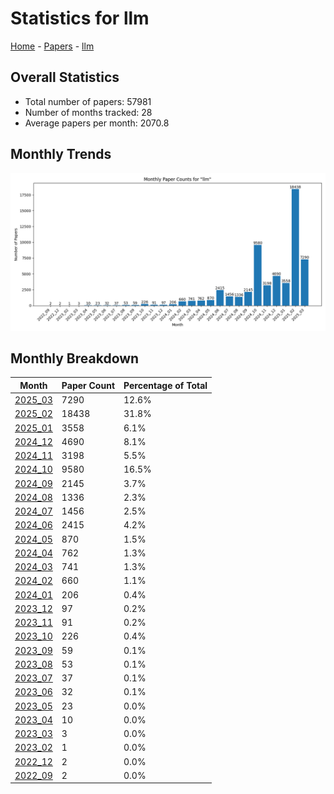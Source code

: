 # Statistics for llm

[Home](https://arxcompass.github.io) - [Papers](https://arxcompass.github.io/papers) - [llm](https://arxcompass.github.io/papers/llm)

## Overall Statistics

- Total number of papers: 57981
- Number of months tracked: 28
- Average papers per month: 2070.8

## Monthly Trends

![Monthly Paper Counts](monthly_stats.png)

## Monthly Breakdown

| Month | Paper Count | Percentage of Total |
| --- | --- | --- |
| [2025_03](./2025_03/papers_1.md) | 7290 | 12.6% |
| [2025_02](./2025_02/papers_1.md) | 18438 | 31.8% |
| [2025_01](./2025_01/papers_1.md) | 3558 | 6.1% |
| [2024_12](./2024_12/papers_1.md) | 4690 | 8.1% |
| [2024_11](./2024_11/papers_1.md) | 3198 | 5.5% |
| [2024_10](./2024_10/papers_1.md) | 9580 | 16.5% |
| [2024_09](./2024_09/papers_1.md) | 2145 | 3.7% |
| [2024_08](./2024_08/papers_1.md) | 1336 | 2.3% |
| [2024_07](./2024_07/papers_1.md) | 1456 | 2.5% |
| [2024_06](./2024_06/papers_1.md) | 2415 | 4.2% |
| [2024_05](./2024_05/papers_1.md) | 870 | 1.5% |
| [2024_04](./2024_04/papers_1.md) | 762 | 1.3% |
| [2024_03](./2024_03/papers_1.md) | 741 | 1.3% |
| [2024_02](./2024_02/papers_1.md) | 660 | 1.1% |
| [2024_01](./2024_01/papers_1.md) | 206 | 0.4% |
| [2023_12](./2023_12/papers_1.md) | 97 | 0.2% |
| [2023_11](./2023_11/papers_1.md) | 91 | 0.2% |
| [2023_10](./2023_10/papers_1.md) | 226 | 0.4% |
| [2023_09](./2023_09/papers_1.md) | 59 | 0.1% |
| [2023_08](./2023_08/papers_1.md) | 53 | 0.1% |
| [2023_07](./2023_07/papers_1.md) | 37 | 0.1% |
| [2023_06](./2023_06/papers_1.md) | 32 | 0.1% |
| [2023_05](./2023_05/papers_1.md) | 23 | 0.0% |
| [2023_04](./2023_04/papers_1.md) | 10 | 0.0% |
| [2023_03](./2023_03/papers_1.md) | 3 | 0.0% |
| [2023_02](./2023_02/papers_1.md) | 1 | 0.0% |
| [2022_12](./2022_12/papers_1.md) | 2 | 0.0% |
| [2022_09](./2022_09/papers_1.md) | 2 | 0.0% |
